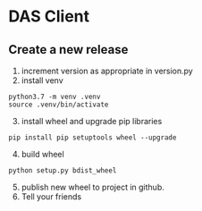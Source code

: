 # DAS Client
## Create a new release
1. increment version as appropriate in version.py
2. install venv
~~~~
python3.7 -m venv .venv
source .venv/bin/activate
~~~~
3. install wheel and upgrade pip libraries
~~~~
pip install pip setuptools wheel --upgrade
~~~~
4. build wheel
~~~~
python setup.py bdist_wheel
~~~~
5. publish new wheel to project in github.
6. Tell your friends
